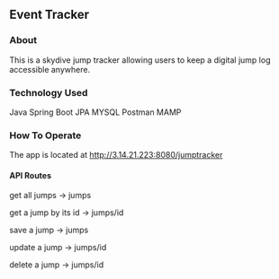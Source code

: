 ## Event Tracker

### About
This is a skydive jump tracker allowing users to keep a digital jump log accessible anywhere.

### Technology Used
Java
Spring Boot
JPA
MYSQL
Postman
MAMP

### How To Operate
The app is located at http://3.14.21.223:8080/jumptracker

#### API Routes
get all jumps -> jumps

get a jump by its id -> jumps/id

save a jump -> jumps

update a jump -> jumps/id

delete a jump -> jumps/id
